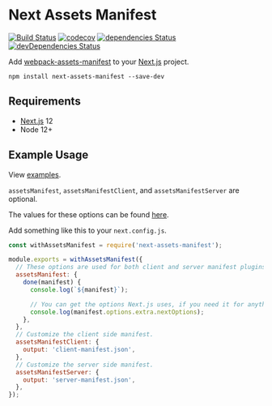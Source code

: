 # Next Assets Manifest

[![Build Status](https://travis-ci.org/webdeveric/next-assets-manifest.svg?branch=master)](https://travis-ci.org/webdeveric/next-assets-manifest)
[![codecov](https://codecov.io/gh/webdeveric/next-assets-manifest/branch/master/graph/badge.svg)](https://codecov.io/gh/webdeveric/next-assets-manifest)
[![dependencies Status](https://david-dm.org/webdeveric/next-assets-manifest/status.svg)](https://david-dm.org/webdeveric/next-assets-manifest)
[![devDependencies Status](https://david-dm.org/webdeveric/next-assets-manifest/dev-status.svg)](https://david-dm.org/webdeveric/next-assets-manifest?type=dev)

Add [webpack-assets-manifest](https://github.com/webdeveric/webpack-assets-manifest) to your [Next.js](https://nextjs.org/) project.

```shell
npm install next-assets-manifest --save-dev
```

## Requirements

- [Next.js](https://nextjs.org/) 12
- Node 12+

## Example Usage

View [examples](./examples/).

`assetsManifest`, `assetsManifestClient`, and `assetsManifestServer` are optional.

The values for these options can be found [here](https://github.com/webdeveric/webpack-assets-manifest#options-read-the-schema).

Add something like this to your `next.config.js`.

```js
const withAssetsManifest = require('next-assets-manifest');

module.exports = withAssetsManifest({
  // These options are used for both client and server manifest plugins.
  assetsManifest: {
    done(manifest) {
      console.log(`${manifest}`);

      // You can get the options Next.js uses, if you need it for anything.
      console.log(manifest.options.extra.nextOptions);
    },
  },
  // Customize the client side manifest.
  assetsManifestClient: {
    output: 'client-manifest.json',
  },
  // Customize the server side manifest.
  assetsManifestServer: {
    output: 'server-manifest.json',
  },
});
```
